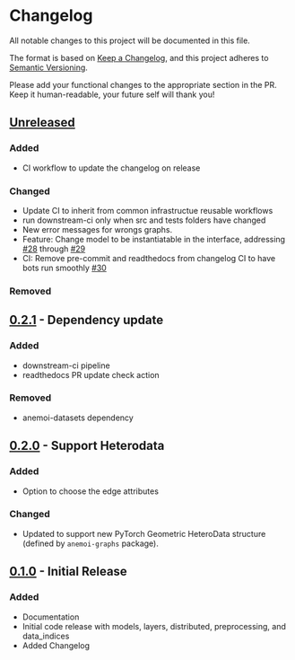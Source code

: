 # Changelog

All notable changes to this project will be documented in this file.

The format is based on [Keep a Changelog](https://keepachangelog.com/en/1.1.0/),
and this project adheres to [Semantic Versioning](https://semver.org/spec/v2.0.0.html).

Please add your functional changes to the appropriate section in the PR.
Keep it human-readable, your future self will thank you!

## [Unreleased]

### Added
 - CI workflow to update the changelog on release

### Changed

 - Update CI to inherit from common infrastructue reusable workflows
 - run downstream-ci only when src and tests folders have changed
 - New error messages for wrongs graphs.
 - Feature: Change model to be instantiatable in the interface, addressing [#28](https://github.com/ecmwf/anemoi-models/issues/28) through [#29](https://github.com/ecmwf/anemoi-models/pulls/29)
 - CI: Remove pre-commit and readthedocs from changelog CI to have bots run smoothly [#30](https://github.com/ecmwf/anemoi-models/pulls/30)

### Removed

## [0.2.1] - Dependency update

### Added

- downstream-ci pipeline
- readthedocs PR update check action

### Removed

- anemoi-datasets dependency

## [0.2.0] - Support Heterodata

### Added

- Option to choose the edge attributes

### Changed

- Updated to support new PyTorch Geometric HeteroData structure (defined by `anemoi-graphs` package).

## [0.1.0] - Initial Release

### Added
- Documentation
- Initial code release with models, layers, distributed, preprocessing, and data_indices
- Added Changelog

<!-- Add Git Diffs for Links above -->
[unreleased]: https://github.com/ecmwf/anemoi-models/compare/0.2.1...HEAD
[0.2.1]: https://github.com/ecmwf/anemoi-models/compare/0.2.0...0.2.1
[0.2.0]: https://github.com/ecmwf/anemoi-models/compare/0.1.0...0.2.0
[0.1.0]: https://github.com/ecmwf/anemoi-models/releases/tag/0.1.0
